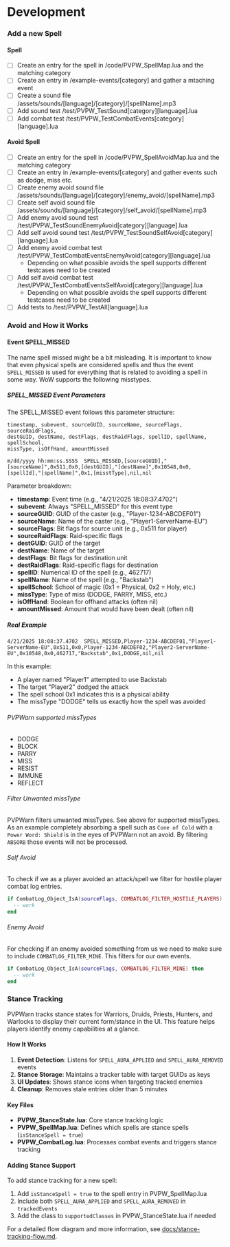 # Development

### Add a new Spell

#### Spell

- [ ] Create an entry for the spell in /code/PVPW_SpellMap.lua and the matching category
- [ ] Create an entry in /example-events/[category] and gather a mtaching event
- [ ] Create a sound file /assets/sounds/[language]/[category]/[spellName].mp3
- [ ] Add sound test /test/PVPW_TestSound[category][language].lua
- [ ] Add combat test /test/PVPW_TestCombatEvents[category][language].lua

#### Avoid Spell

- [ ] Create an entry for the spell in /code/PVPW_SpellAvoidMap.lua and the matching category
- [ ] Create an entry in /example-events/[category] and gather events such as dodge, miss etc.
- [ ] Create enemy avoid sound file /assets/sounds/[language]/[category]/enemy_avoid/[spellName].mp3
- [ ] Create self avoid sound file /assets/sounds/[language]/[category]/self_avoid/[spellName].mp3
- [ ] Add enemy avoid sound test /test/PVPW_TestSoundEnemyAvoid[category][language].lua
- [ ] Add self avoid sound test /test/PVPW_TestSoundSelfAvoid[category][language].lua
- [ ] Add enemy avoid combat test /test/PVPW_TestCombatEventsEnemyAvoid[category][language].lua
  - Depending on what possible avoids the spell supports different testcases need to be created
- [ ] Add self avoid combat test /test/PVPW_TestCombatEventsSelfAvoid[category][language].lua
  - Depending on what possible avoids the spell supports different testcases need to be created
- [ ] Add tests to /test/PVPW_TestAll[language].lua

### Avoid and How it Works

#### Event SPELL_MISSED

The name spell missed might be a bit misleading. It is important to know that even physical spells are considered spells and thus the event `SPELL_MISSED` is used for everything that is related to avoiding a spell in some way. WoW supports the following misstypes.

##### SPELL_MISSED Event Parameters

The SPELL_MISSED event follows this parameter structure:

```
timestamp, subevent, sourceGUID, sourceName, sourceFlags, sourceRaidFlags,
destGUID, destName, destFlags, destRaidFlags, spellID, spellName, spellSchool,
missType, isOffHand, amountMissed
```

```
m/dd/yyyy hh:mm:ss.SSSS  SPELL_MISSED,[sourceGUID],"[sourceName]",0x511,0x0,[destGUID],"[destName]",0x10548,0x0,[spellId],"[spellName]",0x1,[misstType],nil,nil
```

Parameter breakdown:
- **timestamp**: Event time (e.g., "4/21/2025 18:08:37.4702")
- **subevent**: Always "SPELL_MISSED" for this event type
- **sourceGUID**: GUID of the caster (e.g., "Player-1234-ABCDEF01")
- **sourceName**: Name of the caster (e.g., "Player1-ServerName-EU")
- **sourceFlags**: Bit flags for source unit (e.g., 0x511 for player)
- **sourceRaidFlags**: Raid-specific flags
- **destGUID**: GUID of the target
- **destName**: Name of the target
- **destFlags**: Bit flags for destination unit
- **destRaidFlags**: Raid-specific flags for destination
- **spellID**: Numerical ID of the spell (e.g., 462717)
- **spellName**: Name of the spell (e.g., "Backstab")
- **spellSchool**: School of magic (0x1 = Physical, 0x2 = Holy, etc.)
- **missType**: Type of miss (DODGE, PARRY, MISS, etc.)
- **isOffHand**: Boolean for offhand attacks (often nil)
- **amountMissed**: Amount that would have been dealt (often nil)

##### Real Example

```
4/21/2025 18:08:37.4702  SPELL_MISSED,Player-1234-ABCDEF01,"Player1-ServerName-EU",0x511,0x0,Player-1234-ABCDEF02,"Player2-ServerName-EU",0x10548,0x0,462717,"Backstab",0x1,DODGE,nil,nil
```

In this example:
- A player named "Player1" attempted to use Backstab
- The target "Player2" dodged the attack
- The spell school 0x1 indicates this is a physical ability
- The missType "DODGE" tells us exactly how the spell was avoided

###### PVPWarn supported missTypes

 - DODGE
 - BLOCK
 - PARRY
 - MISS
 - RESIST
 - IMMUNE
 - REFLECT

###### Filter Unwanted missType

PVPWarn filters unwanted missTypes. See above for supported missTypes. As an example completely absorbing a spell such as `Cone of Cold` with a `Power Word: Shield` is in the eyes of PVPWarn not an avoid. By filtering `ABSORB` those events will not be processed.

###### Self Avoid

To check if we as a player avoided an attack/spell we filter for hostile player combat log entries.

```lua
if CombatLog_Object_IsA(sourceFlags, COMBATLOG_FILTER_HOSTILE_PLAYERS) then
  -- work
end
```

###### Enemy Avoid

For checking if an enemy avoided something from us we need to make sure to include `COMBATLOG_FILTER_MINE`. This filters for our own events.

```lua
if CombatLog_Object_IsA(sourceFlags, COMBATLOG_FILTER_MINE) then
  -- work
end
```

### Stance Tracking

PVPWarn tracks stance states for Warriors, Druids, Priests, Hunters, and Warlocks to display their current form/stance in the UI. This feature helps players identify enemy capabilities at a glance.

#### How It Works

1. **Event Detection**: Listens for `SPELL_AURA_APPLIED` and `SPELL_AURA_REMOVED` events
2. **Stance Storage**: Maintains a tracker table with target GUIDs as keys
3. **UI Updates**: Shows stance icons when targeting tracked enemies
4. **Cleanup**: Removes stale entries older than 5 minutes

#### Key Files

- **PVPW_StanceState.lua**: Core stance tracking logic
- **PVPW_SpellMap.lua**: Defines which spells are stance spells (`isStanceSpell = true`)
- **PVPW_CombatLog.lua**: Processes combat events and triggers stance tracking

#### Adding Stance Support

To add stance tracking for a new spell:

1. Add `isStanceSpell = true` to the spell entry in PVPW_SpellMap.lua
2. Include both `SPELL_AURA_APPLIED` and `SPELL_AURA_REMOVED` in `trackedEvents`
3. Add the class to `supportedClasses` in PVPW_StanceState.lua if needed

For a detailed flow diagram and more information, see [docs/stance-tracking-flow.md](docs/stance_tracking_flow.md).
